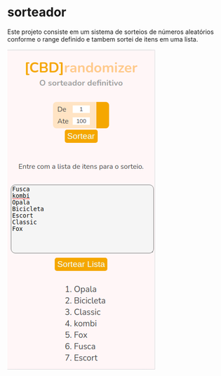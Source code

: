 # sorteador

Este projeto consiste em um sistema de sorteios de números aleatórios conforme o range definido e
tambem sortei de itens em uma lista.

![sorteador](sorteador_print.png)
